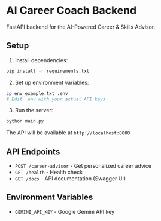 # AI Career Coach Backend

FastAPI backend for the AI-Powered Career & Skills Advisor.

## Setup

1. Install dependencies:

```bash
pip install -r requirements.txt
```

2. Set up environment variables:

```bash
cp env_example.txt .env
# Edit .env with your actual API keys
```

3. Run the server:

```bash
python main.py
```

The API will be available at `http://localhost:8000`

## API Endpoints

- `POST /career-advisor` - Get personalized career advice
- `GET /health` - Health check
- `GET /docs` - API documentation (Swagger UI)

## Environment Variables

- `GEMINI_API_KEY` - Google Gemini API key
